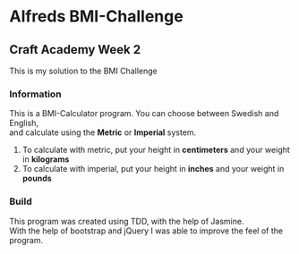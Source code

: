 # Alfreds BMI-Challenge

## Craft Academy Week 2

This is my solution to the BMI Challenge

### Information

This is a BMI-Calculator program. You can choose between Swedish and English,  
and calculate using the **Metric** or **Imperial** system.  
1. To calculate with metric, put your height in **centimeters** and your weight in **kilograms**  
2. To calculate with imperial, put your height in **inches** and your weight in **pounds**  

### Build

This program was created using TDD, with the help of Jasmine.  
With the help of bootstrap and jQuery I was able to improve the feel of the program.

